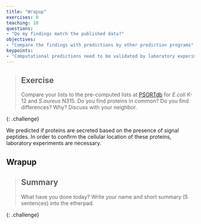 ```yaml
---
title: "Wrapup"
exercises: 0
teaching: 10
questions:
- "Do my findings match the published data?"
objectives:
- "Compare the findings with predictions by other prediction programs"
keypoints:
- "Computational predictions need to be validated by laboratory experiments"
---
```


> ## Exercise
> 
> Compare your lists to the pre-computed lists at [PSORTdb](http://db.psort.org/) for *E.coli* K-12 and *S.aureus* N315. Do you find proteins in common? Do you find differences? Why? Discuss with your neighbor.
>
>
{: .challenge}


We predicted if proteins are secreted based on the presence of signal peptides. In order to confirm the cellular location of these proteins, laboratory experiments are necessary.

## Wrapup

> ## Summary
> 
> What have you done today? Write your name and short summary (5 sentences) into the etherpad.
>
>
{: .challenge}
